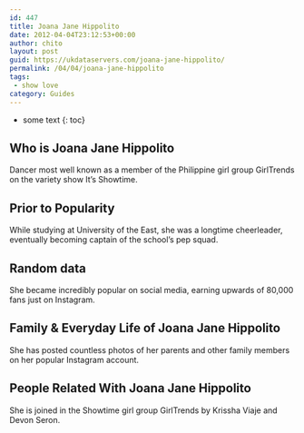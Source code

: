 ```yaml
---
id: 447
title: Joana Jane Hippolito
date: 2012-04-04T23:12:53+00:00
author: chito
layout: post
guid: https://ukdataservers.com/joana-jane-hippolito/
permalink: /04/04/joana-jane-hippolito
tags:
 - show love
category: Guides
---
```


* some text
{: toc}


## Who is  Joana Jane Hippolito
                  
                  
                  
Dancer most well known as a member of the Philippine girl group GirlTrends on the variety show It&#8217;s Showtime. 
                  
                
                
                
## Prior to Popularity 
                  
                  
                  
While studying at University of the East, she was a longtime cheerleader, eventually becoming captain of the school&#8217;s pep squad. 
                  
                
                
                
## Random data 
                  
                  
                  
She became incredibly popular on social media, earning upwards of 80,000 fans just on Instagram.  
                  
                
                
                
## Family & Everyday Life of Joana Jane Hippolito
                  
                  
                  
She has posted countless photos of her parents and other family members on her popular Instagram account. 
                  
                
                
                
## People Related With  Joana Jane Hippolito
                  
                  
                  
She is joined in the Showtime girl group GirlTrends by Krissha Viaje and Devon Seron. 
                  
                
              
            
          
          
          
    
    
  
